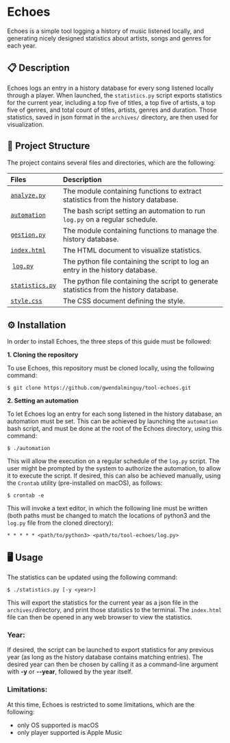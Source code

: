 # Echoes

Echoes is a simple tool logging a history of music listened locally, and generating nicely designed statistics about artists, songs and genres for each year.

## 📋 Description

Echoes logs an entry in a history database for every song listened locally through a player. When launched, the `statistics.py` script exports statistics for the current year, including a top five of titles, a top five of artists, a top five of genres, and total count of titles, artists, genres and duration. Those statistics, saved in json format in the `archives/` directory, are then used for visualization.

## 📂 Project Structure

The project contains several files and directories, which are the following:

| Files | Description |
| :---- | :---------- |
| [`analyze.py`](https://github.com/gwendalminguy/tool-echoes/blob/main/analyze.py) | The module containing functions to extract statistics from the history database. |
| [`automation`](https://github.com/gwendalminguy/tool-echoes/blob/main/automation) | The bash script setting an automation to run `log.py` on a regular schedule. |
| [`gestion.py`](https://github.com/gwendalminguy/tool-echoes/blob/main/gestion.py) | The module containing functions to manage the history database. |
| [`index.html`](https://github.com/gwendalminguy/tool-echoes/blob/main/index.html) | The HTML document to visualize statistics. |
| [`log.py`](https://github.com/gwendalminguy/tool-echoes/blob/main/log.py) | The python file containing the script to log an entry in the history database. |
| [`statistics.py`](https://github.com/gwendalminguy/tool-echoes/blob/main/statistics.py) | The python file containing the script to generate statistics from the history database. |
| [`style.css`](https://github.com/gwendalminguy/tool-echoes/blob/main/style.css) | The CSS document defining the style. |

## ⚙️ Installation

In order to install Echoes, the three steps of this guide must be followed:

**1. Cloning the repository**

To use Echoes, this repository must be cloned locally, using the following command:

```
$ git clone https://github.com/gwendalminguy/tool-echoes.git
```

**2. Setting an automation**

To let Echoes log an entry for each song listened in the history database, an automation must be set. This can be achieved by launching the `automation` bash script, and must be done at the root of the Echoes directory, using this command:

```
$ ./automation
```

This will allow the execution on a regular schedule of the `log.py` script. The user might be prompted by the system to authorize the automation, to allow it to execute the script. If desired, this can also be achieved manually, using the `Crontab` utility (pre-installed on macOS), as follows:

```
$ crontab -e
```

This will invoke a text editor, in which the following line must be written (both paths must be changed to match the locations of python3 and the `log.py` file from the cloned directory):

```
* * * * * <path/to/python3> <path/to/tool-echoes/log.py>
```

## 🖥️ Usage

The statistics can be updated using the following command:

```
$ ./statistics.py [-y <year>]
```

This will export the statistics for the current year as a json file in the `archives/`directory, and print those statistics to the terminal. The `index.html` file can then be opened in any web browser to view the statistics.

### Year:

If desired, the script can be launched to export statistics for any previous year (as long as the history database contains matching entries). The desired year can then be chosen by calling it as a command-line argument with **-y** or **--year**, followed by the year itself.

### Limitations:

At this time, Echoes is restricted to some limitations, which are the following:

- only OS supported is macOS
- only player supported is Apple Music
